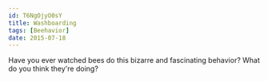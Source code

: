 ```yaml
---
id: T6NgOjyO0sY
title: Washboarding
tags: [Beehavior]
date: 2015-07-18
---
```

Have you ever watched bees do this bizarre and fascinating behavior? What do you think they're doing?